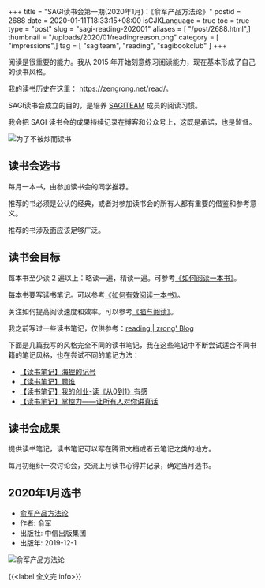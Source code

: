 +++
title = "SAGI读书会第一期(2020年1月)：《俞军产品方法论》"
postid = 2688
date = 2020-01-11T18:33:15+08:00
isCJKLanguage = true
toc = true
type = "post"
slug = "sagi-reading-202001"
aliases = [ "/post/2688.html",]
thumbnail = "/uploads/2020/01/readingreason.png"
category = [ "impressions",]
tag = [ "sagiteam", "reading", "sagibookclub" ]
+++

阅读是很重要的能力。我从 2015 年开始刻意练习阅读能力，现在基本形成了自己的读书风格。

我的读书历史在这里： <https://zengrong.net/read/>。

SAGI读书会成立的目的，是培养 [SAGITEAM](/tag/sagiteam/) 成员的阅读习惯。

我会把 SAGI 读书会的成果持续记录在博客和公众号上，这既是承诺，也是监督。 <!--more-->

![为了不被炒而读书](/uploads/2020/01/readingreason.png)

## 读书会选书

每月一本书，由参加读书会的同学推荐。

推荐的书必须是公认的经典，或者对参加读书会的所有人都有重要的借鉴和参考意义。

推荐的书涉及面应该足够广泛。

## 读书会目标

每本书至少读 2 遍以上：略读一遍，精读一遍。可参考[《如何阅读一本书》][book1]。

每本书要写读书笔记。可以参考[《如何有效阅读一本书》][book2]。

关注如何提高阅读速度和效率。可以参考[《脑与阅读》][book3]。

我之前写过一些读书笔记，仅供参考：[reading | zrong' Blog](/tag/reading/)

下面是几篇我写的风格完全不同的读书笔记，我在这些笔记中不断尝试适合不同书籍的笔记风格，也在尝试不同的笔记方法：

- [【读书笔记】海狸的记号](/post/the-sign-of-the-beaver/)
- [【读书笔记】聘谁](/post/who-the-a-method-for-hiring/)
- [【读书笔记】我的创业-读《从0到1》有感](/post/zero-to-one/)
- [【读书笔记】掌控力——让所有人对你讲真话](/post/get-the-truth/)

## 读书会成果

提供读书笔记，读书笔记可以写在腾讯文档或者云笔记之类的地方。

每月初组织一次讨论会，交流上月读书心得并记录，确定当月选书。

## 2020年1月选书

- [俞军产品方法论](https://book.douban.com/subject/34907971/)
- 作者: 俞军
- 出版社: 中信出版集团
- 出版年: 2019-12-1

![俞军产品方法论](/uploads/2020/01/yujunchanpinfangfalun.jpg)

{{<label 全文完 info>}}

[book1]: https://book.douban.com/subject/1013208/
[book2]: https://book.douban.com/subject/26789567/
[book3]: https://book.douban.com/subject/30391099/

